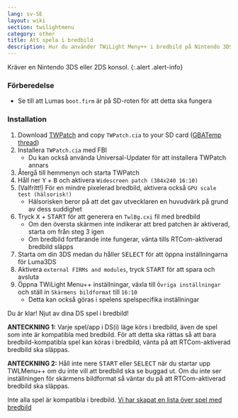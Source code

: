 ```yaml
---
lang: sv-SE
layout: wiki
section: twilightmenu
category: other
title: Att spela i bredbild
description: Hur du använder TWiLight Meny++ i bredbild på Nintendo 3DS
---
```


Kräver en Nintendo 3DS eller 2DS konsol.
{:.alert .alert-info}

### Förberedelse
- Se till att Lumas `boot.firm` är på SD-roten för att detta ska fungera

### Installation
1. Download [TWPatch](https://db.universal-team.net/assets/files/TWPatch.cia) and copy `TWPatch.cia` to your SD card ([GBATemp thread](https://gbatemp.net/threads/twpatcher-ds-i-mode-screen-filters-and-patches.542694/))
1. Installera `TWPatch.cia` med FBI
   - Du kan också använda Universal-Updater för att installera TWPatch annars
1. Återgå till hemmenyn och starta TWPatch
1. Håll ner <kbd class="face">Y</kbd> + <kbd class="face">B</kbd> och aktivera `Widescreen patch (384x240 16:10)`
1. (Valfritt!) För en mindre pixelerad bredbild, aktivera också `GPU scale test (hälsorisk!)`
   - Hälsorisken beror på att det gav utvecklaren en huvudvärk på grund av dess suddighet
1. Tryck <kbd>X</kbd> + <kbd>START</kbd> för att generera en `TwlBg.cxi` fil med bredbild
   - Om den översta skärmen inte indikerar att bred patchen är aktiverad, starta om från steg 3 igen
   - Om bredbild fortfarande inte fungerar, vänta tills RTCom-aktiverad bredbild släpps
1. Starta om din 3DS medan du håller <kbd>SELECT</kbd> för att öppna inställningarna för Luma3DS
1. Aktivera `external FIRMs and modules`, tryck <kbd>START</kbd> för att spara och avsluta
1. Öppna TWiLight Menu++ inställningar, växla till `Övriga inställningar` och ställ in `Skärmens bildformat` till `16:10`
   - Detta kan också göras i spelens spelspecifika inställningar

Du är klar! Njut av dina DS spel i bredbild!

**ANTECKNING 1:** Varje spel/app i DS(i) läge körs i bredbild, även de spel som inte är kompatibla med bredbild. För att detta ska rättas så att bara bredbild-kompatibla spel kan köras i bredbild, vänta på att RTCom-aktiverad bredbild ska släppas.

**ANTECKNING 2:** Håll inte nere <kbd>START</kbd> eller <kbd>SELECT</kbd> när du startar upp TWLMenu++ om du inte vill att bredbild ska se buggad ut. Om du inte ser inställningen för skärmens bildformat så väntar du på att RTCom-aktiverad bredbild ska släppas.

Inte alla spel är kompatibla i bredbild. [Vi har skapat en lista över spel med bredbild](https://github.com/DS-Homebrew/TWiLightMenu/blob/master/7zfile/3DS%20-%20CFW%20users/Games%20supported%20with%20widescreen.txt)
